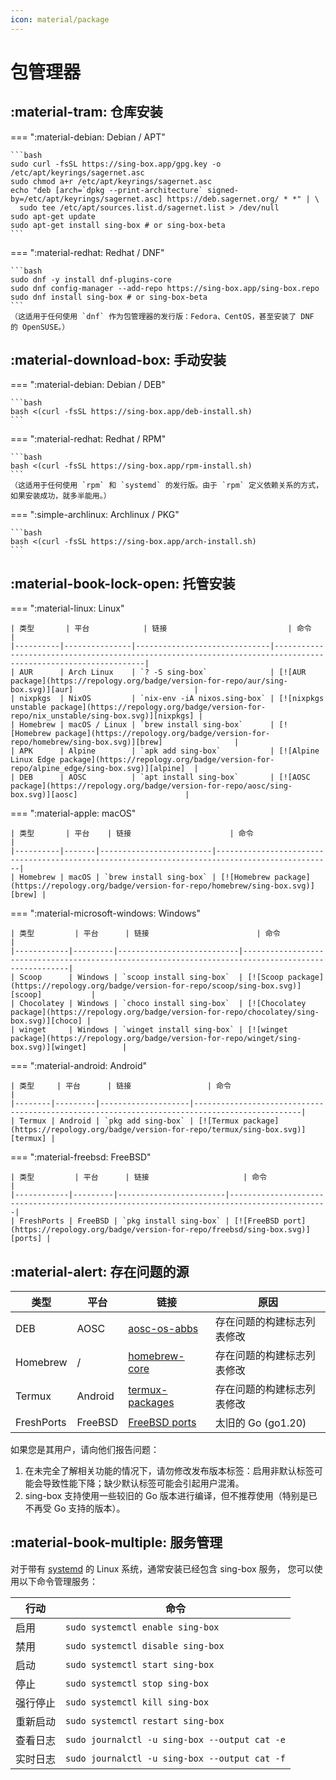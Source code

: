 ```yaml
---
icon: material/package
---
```


# 包管理器

## :material-tram: 仓库安装

=== ":material-debian: Debian / APT"

    ```bash
    sudo curl -fsSL https://sing-box.app/gpg.key -o /etc/apt/keyrings/sagernet.asc
    sudo chmod a+r /etc/apt/keyrings/sagernet.asc
    echo "deb [arch=`dpkg --print-architecture` signed-by=/etc/apt/keyrings/sagernet.asc] https://deb.sagernet.org/ * *" | \
      sudo tee /etc/apt/sources.list.d/sagernet.list > /dev/null
    sudo apt-get update
    sudo apt-get install sing-box # or sing-box-beta
    ```

=== ":material-redhat: Redhat / DNF"

    ```bash
    sudo dnf -y install dnf-plugins-core
    sudo dnf config-manager --add-repo https://sing-box.app/sing-box.repo
    sudo dnf install sing-box # or sing-box-beta
    ```
    （这适用于任何使用 `dnf` 作为包管理器的发行版：Fedora、CentOS，甚至安装了 DNF 的 OpenSUSE。）

## :material-download-box: 手动安装

=== ":material-debian: Debian / DEB"

    ```bash
    bash <(curl -fsSL https://sing-box.app/deb-install.sh)
    ```

=== ":material-redhat: Redhat / RPM"

    ```bash
    bash <(curl -fsSL https://sing-box.app/rpm-install.sh)
    ```
    （这适用于任何使用 `rpm` 和 `systemd` 的发行版。由于 `rpm` 定义依赖关系的方式，如果安装成功，就多半能用。）

=== ":simple-archlinux: Archlinux / PKG"

    ```bash
    bash <(curl -fsSL https://sing-box.app/arch-install.sh)
    ```

## :material-book-lock-open: 托管安装

=== ":material-linux: Linux"

    | 类型       | 平台            | 链接                           | 命令                                                                                                            |
    |----------|---------------|------------------------------|---------------------------------------------------------------------------------------------------------------|
    | AUR      | Arch Linux    | `? -S sing-box`              | [![AUR package](https://repology.org/badge/version-for-repo/aur/sing-box.svg)][aur]                           |
    | nixpkgs  | NixOS         | `nix-env -iA nixos.sing-box` | [![nixpkgs unstable package](https://repology.org/badge/version-for-repo/nix_unstable/sing-box.svg)][nixpkgs] |
    | Homebrew | macOS / Linux | `brew install sing-box`      | [![Homebrew package](https://repology.org/badge/version-for-repo/homebrew/sing-box.svg)][brew]                |
    | APK      | Alpine        | `apk add sing-box`           | [![Alpine Linux Edge package](https://repology.org/badge/version-for-repo/alpine_edge/sing-box.svg)][alpine]  |
    | DEB      | AOSC          | `apt install sing-box`       | [![AOSC package](https://repology.org/badge/version-for-repo/aosc/sing-box.svg)][aosc]                        |

=== ":material-apple: macOS"

    | 类型       | 平台    | 链接                      | 命令                                                                                             |
    |----------|-------|-------------------------|------------------------------------------------------------------------------------------------|
    | Homebrew | macOS | `brew install sing-box` | [![Homebrew package](https://repology.org/badge/version-for-repo/homebrew/sing-box.svg)][brew] |

=== ":material-microsoft-windows: Windows"

    | 类型         | 平台      | 链接                        | 命令                                                                                                  |
    |------------|---------|---------------------------|-----------------------------------------------------------------------------------------------------|
    | Scoop      | Windows | `scoop install sing-box`  | [![Scoop package](https://repology.org/badge/version-for-repo/scoop/sing-box.svg)][scoop]           |
    | Chocolatey | Windows | `choco install sing-box`  | [![Chocolatey package](https://repology.org/badge/version-for-repo/chocolatey/sing-box.svg)][choco] |
    | winget     | Windows | `winget install sing-box` | [![winget package](https://repology.org/badge/version-for-repo/winget/sing-box.svg)][winget]        |

=== ":material-android: Android"

    | 类型     | 平台      | 链接                 | 命令                                                                                           |
    |--------|---------|--------------------|----------------------------------------------------------------------------------------------|
    | Termux | Android | `pkg add sing-box` | [![Termux package](https://repology.org/badge/version-for-repo/termux/sing-box.svg)][termux] |

=== ":material-freebsd: FreeBSD"

    | 类型         | 平台      | 链接                     | 命令                                                                                         |
    |------------|---------|------------------------|--------------------------------------------------------------------------------------------|
    | FreshPorts | FreeBSD | `pkg install sing-box` | [![FreeBSD port](https://repology.org/badge/version-for-repo/freebsd/sing-box.svg)][ports] |

## :material-alert: 存在问题的源

| 类型         | 平台      | 链接                                                                                        | 原因              |
|------------|---------|-------------------------------------------------------------------------------------------|-----------------|
| DEB        | AOSC    | [aosc-os-abbs](https://github.com/AOSC-Dev/aosc-os-abbs/tree/stable/app-network/sing-box) | 存在问题的构建标志列表修改   |
| Homebrew   | /       | [homebrew-core][brew]                                                                     | 存在问题的构建标志列表修改   |
| Termux     | Android | [termux-packages][termux]                                                                 | 存在问题的构建标志列表修改   |
| FreshPorts | FreeBSD | [FreeBSD ports][ports]                                                                    | 太旧的 Go (go1.20) |

如果您是其用户，请向他们报告问题：

1. 在未完全了解相关功能的情况下，请勿修改发布版本标签：启用非默认标签可能会导致性能下降；缺少默认标签可能会引起用户混淆。
2. sing-box 支持使用一些较旧的 Go 版本进行编译，但不推荐使用（特别是已不再受 Go 支持的版本）。

## :material-book-multiple: 服务管理

对于带有 [systemd][systemd] 的 Linux 系统，通常安装已经包含 sing-box 服务，
您可以使用以下命令管理服务：

| 行动   | 命令                                            |
|------|-----------------------------------------------|
| 启用   | `sudo systemctl enable sing-box`              |
| 禁用   | `sudo systemctl disable sing-box`             |
| 启动   | `sudo systemctl start sing-box`               |
| 停止   | `sudo systemctl stop sing-box`                |
| 强行停止 | `sudo systemctl kill sing-box`                |
| 重新启动 | `sudo systemctl restart sing-box`             |
| 查看日志 | `sudo journalctl -u sing-box --output cat -e` |
| 实时日志 | `sudo journalctl -u sing-box --output cat -f` |

[alpine]: https://pkgs.alpinelinux.org/packages?name=sing-box

[aur]: https://aur.archlinux.org/packages/sing-box

[nixpkgs]: https://github.com/NixOS/nixpkgs/blob/nixos-unstable/pkgs/tools/networking/sing-box/default.nix

[brew]: https://formulae.brew.sh/formula/sing-box

[choco]: https://chocolatey.org/packages/sing-box

[scoop]: https://github.com/ScoopInstaller/Main/blob/master/bucket/sing-box.json

[winget]: https://github.com/microsoft/winget-pkgs/tree/master/manifests/s/SagerNet/sing-box

[termux]: https://github.com/termux/termux-packages/tree/master/packages/sing-box

[ports]: https://www.freshports.org/net/sing-box

[aosc]: https://packages.aosc.io/packages/sing-box

[systemd]: https://systemd.io/
